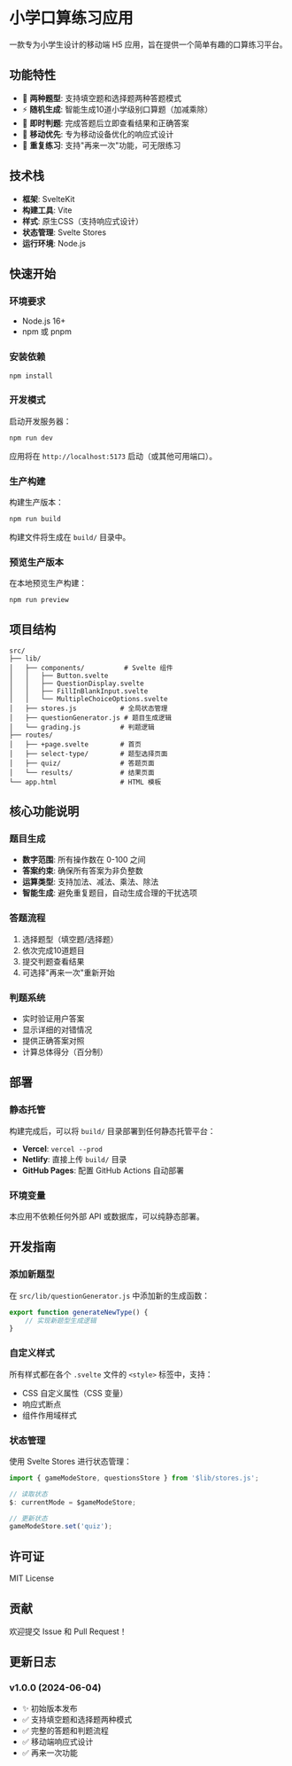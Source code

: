 # 小学口算练习应用

一款专为小学生设计的移动端 H5 应用，旨在提供一个简单有趣的口算练习平台。

## 功能特性

- 🧮 **两种题型**: 支持填空题和选择题两种答题模式
- ⚡ **随机生成**: 智能生成10道小学级别口算题（加减乘除）
- 🎯 **即时判题**: 完成答题后立即查看结果和正确答案
- 📱 **移动优先**: 专为移动设备优化的响应式设计
- 🔄 **重复练习**: 支持"再来一次"功能，可无限练习

## 技术栈

- **框架**: SvelteKit
- **构建工具**: Vite
- **样式**: 原生CSS（支持响应式设计）
- **状态管理**: Svelte Stores
- **运行环境**: Node.js

## 快速开始

### 环境要求

- Node.js 16+ 
- npm 或 pnpm

### 安装依赖

```bash
npm install
```

### 开发模式

启动开发服务器：

```bash
npm run dev
```

应用将在 `http://localhost:5173` 启动（或其他可用端口）。

### 生产构建

构建生产版本：

```bash
npm run build
```

构建文件将生成在 `build/` 目录中。

### 预览生产版本

在本地预览生产构建：

```bash
npm run preview
```

## 项目结构

```
src/
├── lib/
│   ├── components/          # Svelte 组件
│   │   ├── Button.svelte
│   │   ├── QuestionDisplay.svelte
│   │   ├── FillInBlankInput.svelte
│   │   └── MultipleChoiceOptions.svelte
│   ├── stores.js           # 全局状态管理
│   ├── questionGenerator.js # 题目生成逻辑
│   └── grading.js          # 判题逻辑
├── routes/
│   ├── +page.svelte        # 首页
│   ├── select-type/        # 题型选择页面
│   ├── quiz/               # 答题页面
│   └── results/            # 结果页面
└── app.html                # HTML 模板
```

## 核心功能说明

### 题目生成

- **数字范围**: 所有操作数在 0-100 之间
- **答案约束**: 确保所有答案为非负整数
- **运算类型**: 支持加法、减法、乘法、除法
- **智能生成**: 避免重复题目，自动生成合理的干扰选项

### 答题流程

1. 选择题型（填空题/选择题）
2. 依次完成10道题目
3. 提交判题查看结果
4. 可选择"再来一次"重新开始

### 判题系统

- 实时验证用户答案
- 显示详细的对错情况
- 提供正确答案对照
- 计算总体得分（百分制）

## 部署

### 静态托管

构建完成后，可以将 `build/` 目录部署到任何静态托管平台：

- **Vercel**: `vercel --prod`
- **Netlify**: 直接上传 `build/` 目录
- **GitHub Pages**: 配置 GitHub Actions 自动部署

### 环境变量

本应用不依赖任何外部 API 或数据库，可以纯静态部署。

## 开发指南

### 添加新题型

在 `src/lib/questionGenerator.js` 中添加新的生成函数：

```javascript
export function generateNewType() {
    // 实现新题型生成逻辑
}
```

### 自定义样式

所有样式都在各个 `.svelte` 文件的 `<style>` 标签中，支持：

- CSS 自定义属性（CSS 变量）
- 响应式断点
- 组件作用域样式

### 状态管理

使用 Svelte Stores 进行状态管理：

```javascript
import { gameModeStore, questionsStore } from '$lib/stores.js';

// 读取状态
$: currentMode = $gameModeStore;

// 更新状态
gameModeStore.set('quiz');
```

## 许可证

MIT License

## 贡献

欢迎提交 Issue 和 Pull Request！

## 更新日志

### v1.0.0 (2024-06-04)

- ✨ 初始版本发布
- ✅ 支持填空题和选择题两种模式
- ✅ 完整的答题和判题流程
- ✅ 移动端响应式设计
- ✅ 再来一次功能
